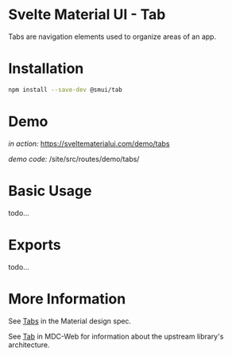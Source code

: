 # Svelte Material UI - Tab

Tabs are navigation elements used to organize areas of an app.

# Installation

```sh
npm install --save-dev @smui/tab
```

# Demo

_in action:_ https://sveltematerialui.com/demo/tabs

_demo code:_ /site/src/routes/demo/tabs/

# Basic Usage

todo...

# Exports

todo...

# More Information

See [Tabs](https://material.io/components/tabs) in the Material design spec.

See [Tab](https://github.com/material-components/material-components-web/tree/v10.0.0/packages/mdc-tab) in MDC-Web for information about the upstream library's architecture.
